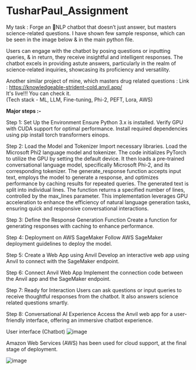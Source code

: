 # TusharPaul_Assignment
My task : Forge an 💬NLP chatbot that doesn’t just answer, but masters science-related questions.
I have shown few sample response, which can be seen in the image below & in the main python file.

Users can engage with the chatbot by posing questions or inputting queries, & in return, they receive insightful and intelligent responses. The chatbot excels in providing astute answers, particularly in the realm of science-related inquiries, showcasing its proficiency and versatility.

Another similar project of mine, which masters drug related questions :
Link : https://knowledgeable-strident-cold.anvil.app/ </br>
It's live!!! You can check it. </br>
(Tech stack - ML, LLM, Fine-tuning, Phi-2, PEFT, Lora, AWS)

**Major steps :-**

Step 1: Set Up the Environment
Ensure Python 3.x is installed.
Verify GPU with CUDA support for optimal performance.
Install required dependencies using pip install torch transformers einops.

Step 2: Load the Model and Tokenizer
Import necessary libraries.
Load the Microsoft Phi2 language model and tokenizer.
The code initializes PyTorch to utilize the GPU by setting the default device. It then loads a pre-trained conversational language model, specifically Microsoft Phi-2, and its corresponding tokenizer. The generate_response function accepts input text, employs the model to generate a response, and optimizes performance by caching results for repeated queries. The generated text is split into individual lines. The function returns a specified number of lines, controlled by the max_lines parameter. This implementation leverages GPU acceleration to enhance the efficiency of natural language generation tasks, ensuring quick and responsive conversational interactions.

Step 3: Define the Response Generation Function
Create a function for generating responses with caching to enhance performance.

Step 4: Deployment on AWS SageMaker
Follow AWS SageMaker deployment guidelines to deploy the model.

Step 5: Create a Web App using Anvil
Develop an interactive web app using Anvil to connect with the SageMaker endpoint.

Step 6: Connect Anvil Web App
Implement the connection code between the Anvil app and the SageMaker endpoint.

Step 7: Ready for Interaction
Users can ask questions or input queries to receive thoughtful responses from the chatbot. It also answers science related questions smartly.

Step 8: Conversational AI Experience
Access the Anvil web app for a user-friendly interface, offering an immersive chatbot experience.

User interface (Chatbot)
![image](https://github.com/TusharPaul01/TusharPaul_Assignment/assets/97314846/75ade90e-fa64-43e5-bff8-0cb3aa09b1b2)

Amazon Web Services (AWS) has been used for cloud support, at the final stage of deployment.

![image](https://github.com/TusharPaul01/TusharPaul_Assignment/assets/97314846/202ac531-8d0b-406b-b12a-5fb57cf29016)
